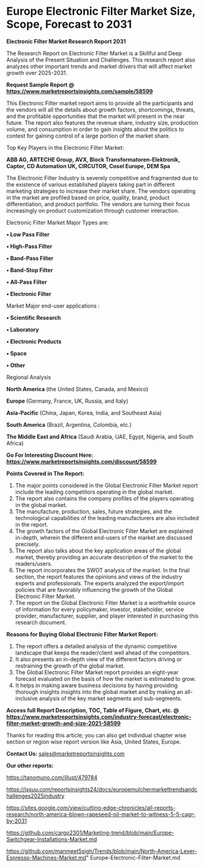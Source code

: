 # Europe Electronic Filter Market Size, Scope, Forecast to 2031

<strong>Electronic Filter Market Research Report 2031</strong>

The Research Report on Electronic Filter Market is a Skillful and Deep Analysis of the Present Situation and Challenges. This research report also analyzes other important trends and market drivers that will affect market growth over 2025-2031.

<strong>Request Sample Report @ <a href=https://www.marketreportsinsights.com/sample/58599>https://www.marketreportsinsights.com/sample/58599</a></strong>

This Electronic Filter market report aims to provide all the participants and the vendors will all the details about growth factors, shortcomings, threats, and the profitable opportunities that the market will present in the near future. The report also features the revenue share, industry size, production volume, and consumption in order to gain insights about the politics to contest for gaining control of a large portion of the market share.

Top Key Players in the Electronic Filter Market:

<strong>ABB AG, ARTECHE Group, AVX, Block Transformatoren-Elektronik, Captor, CD Automation UK, CIRCUTOR, Cosel Europe, DEM Spa</strong>

The Electronic Filter Industry is severely competitive and fragmented due to the existence of various established players taking part in different marketing strategies to increase their market share. The vendors operating in the market are profiled based on price, quality, brand, product differentiation, and product portfolio. The vendors are turning their focus increasingly on product customization through customer interaction.

Electronic Filter Market Major Types are:

<strong>• Low Pass Filter

• High-Pass Filter

• Band-Pass Filter

• Band-Stop Filter

• All-Pass Filter

• Electronic Filter</strong>

Market Major end-user applications :

<strong>• Scientific Research

• Laboratory

• Electronic Products

• Space

• Other</strong>

Regional Analysis

</u><strong><b>North America</b></strong> (the United States, Canada, and Mexico)

<strong><b>Europe </b></strong>(Germany, France, UK, Russia, and Italy)

<strong><b>Asia-Pacific</b></strong> (China, Japan, Korea, India, and Southeast Asia)

<strong><b>South America</b></strong> (Brazil, Argentina, Colombia, etc.)

<strong><b>The Middle East and Africa</b></strong> (Saudi Arabia, UAE, Egypt, Nigeria, and South Africa)

<strong>Go For Interesting Discount Here: <a href=https://www.marketreportsinsights.com/discount/58599>https://www.marketreportsinsights.com/discount/58599</a></strong>

<strong>Points Covered in The Report:</strong>
<ol>
  <li>The major points considered in the Global Electronic Filter Market report include the leading competitors operating in the global market.</li>
  <li>The report also contains the company profiles of the players operating in the global market.</li>
  <li>The manufacture, production, sales, future strategies, and the technological capabilities of the leading manufacturers are also included in the report.</li>
  <li>The growth factors of the Global Electronic Filter Market are explained in-depth, wherein the different end-users of the market are discussed precisely.</li>
  <li>The report also talks about the key application areas of the global market, thereby providing an accurate description of the market to the readers/users.</li>
  <li>The report incorporates the SWOT analysis of the market. In the final section, the report features the opinions and views of the industry experts and professionals. The experts analyzed the export/import policies that are favorably influencing the growth of the Global Electronic Filter Market.</li>
  <li>The report on the Global Electronic Filter Market is a worthwhile source of information for every policymaker, investor, stakeholder, service provider, manufacturer, supplier, and player interested in purchasing this research document.</li>
</ol>
<strong>Reasons for Buying Global Electronic Filter Market Report:</strong>

<ol>
  <li>The report offers a detailed analysis of the dynamic competitive landscape that keeps the reader/client well ahead of the competitors.</li>
  <li>It also presents an in-depth view of the different factors driving or restraining the growth of the global market.</li>
  <li>The Global Electronic Filter Market report provides an eight-year forecast evaluated on the basis of how the market is estimated to grow.</li>
  <li>It helps in making aware business decisions by having providing thorough insights insights into the global market and by making an all-inclusive analysis of the key market segments and sub-segments.</li>
</ol>
<strong>Access full Report Description, TOC, Table of Figure, Chart, etc. @ <a href=https://www.marketreportsinsights.com/industry-forecast/electronic-filter-market-growth-and-size-2021-58599>https://www.marketreportsinsights.com/industry-forecast/electronic-filter-market-growth-and-size-2021-58599</a></strong>


Thanks for reading this article; you can also get individual chapter wise section or region wise report version like Asia, United States, Europe.

<strong>Contact Us:</strong>
sales@marketreportsinsights.com

<strong>Our other reports:</strong>

<a href=https://tanomuno.com/illust/479784>https://tanomuno.com/illust/479784</a>

<a href=https://issuu.com/reportsinsights24/docs/europemulchermarkettrendsandchallenges2025industry>https://issuu.com/reportsinsights24/docs/europemulchermarkettrendsandchallenges2025industry</a>

<a href=https://sites.google.com/view/cutting-edge-chronicles/all-reports-research/north-america-blown-rapeseed-oil-market-to-witness-5-5-cagr-by-2031>https://sites.google.com/view/cutting-edge-chronicles/all-reports-research/north-america-blown-rapeseed-oil-market-to-witness-5-5-cagr-by-2031</a>

<a href=https://github.com/cargo2301/Marketing-trend/blob/main/Europe-Switchgear-Installations-Market.md>https://github.com/cargo2301/Marketing-trend/blob/main/Europe-Switchgear-Installations-Market.md</a>

<a href=https://github.com/manmeet5sigh/Trends/blob/main/North-America-Lever-Espresso-Machines-Market.md>https://github.com/manmeet5sigh/Trends/blob/main/North-America-Lever-Espresso-Machines-Market.md</a>"
Europe-Electronic-Filter-Market.md
